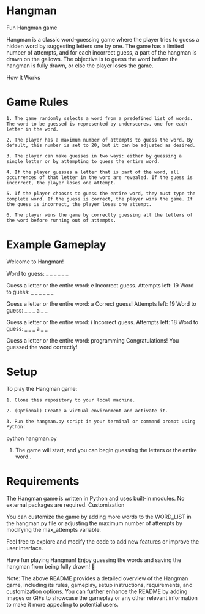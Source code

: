 # Hangman
Fun Hangman game

Hangman is a classic word-guessing game where the player tries to guess a hidden word by suggesting letters one by one. The game has a limited number of attempts, and for each incorrect guess, a part of the hangman is drawn on the gallows. The objective is to guess the word before the hangman is fully drawn, or else the player loses the game.

How It Works

# Game Rules

    1. The game randomly selects a word from a predefined list of words. The word to be guessed is represented by underscores, one for each letter in the word.

    2. The player has a maximum number of attempts to guess the word. By default, this number is set to 20, but it can be adjusted as desired.

    3. The player can make guesses in two ways: either by guessing a single letter or by attempting to guess the entire word.

    4. If the player guesses a letter that is part of the word, all occurrences of that letter in the word are revealed. If the guess is incorrect, the player loses one attempt.

    5. If the player chooses to guess the entire word, they must type the complete word. If the guess is correct, the player wins the game. If the guess is incorrect, the player loses one attempt.

    6. The player wins the game by correctly guessing all the letters of the word before running out of attempts.



# Example Gameplay

Welcome to Hangman!

Word to guess: _ _ _ _ _ _

Guess a letter or the entire word: e
Incorrect guess. Attempts left: 19
Word to guess: _ _ _ _ _ _

Guess a letter or the entire word: a
Correct guess! Attempts left: 19
Word to guess: _ _ _ a _ _

Guess a letter or the entire word: i
Incorrect guess. Attempts left: 18
Word to guess: _ _ _ a _ _

Guess a letter or the entire word: programming
Congratulations! You guessed the word correctly!


# Setup

To play the Hangman game:

    1. Clone this repository to your local machine.

    2. (Optional) Create a virtual environment and activate it.

    3. Run the hangman.py script in your terminal or command prompt using Python:
    
python hangman.py

1. The game will start, and you can begin guessing the letters or the entire word.. 


# Requirements

The Hangman game is written in Python and uses built-in modules. No external packages are required.
Customization

You can customize the game by adding more words to the WORD_LIST in the hangman.py file or adjusting the maximum number of attempts by modifying the max_attempts variable.

Feel free to explore and modify the code to add new features or improve the user interface.

Have fun playing Hangman! Enjoy guessing the words and saving the hangman from being fully drawn! 🎉

Note: The above README provides a detailed overview of the Hangman game, including its rules, gameplay, setup instructions, requirements, and customization options. You can further enhance the README by adding images or GIFs to showcase the gameplay or any other relevant information to make it more appealing to potential users.
